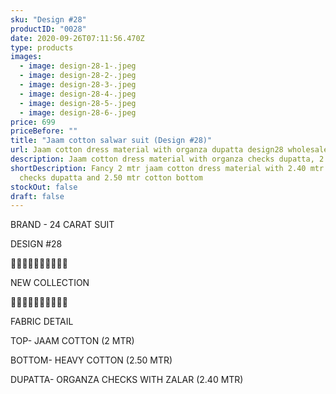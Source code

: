 ```yaml
---
sku: "Design #28"
productID: "0028"
date: 2020-09-26T07:11:56.470Z
type: products
images:
  - image: design-28-1-.jpeg
  - image: design-28-2-.jpeg
  - image: design-28-3-.jpeg
  - image: design-28-4-.jpeg
  - image: design-28-5-.jpeg
  - image: design-28-6-.jpeg
price: 699
priceBefore: ""
title: "Jaam cotton salwar suit (Design #28)"
url: Jaam cotton dress material with organza dupatta design28 wholesale
description: Jaam cotton dress material with organza checks dupatta, 2.50 mtr cotton bottom
shortDescription: Fancy 2 mtr jaam cotton dress material with 2.40 mtr organza
  checks dupatta and 2.50 mtr cotton bottom
stockOut: false
draft: false
---
```

BRAND - 24 CARAT SUIT

DESIGN #28

💐💐💐💐💐💐💐💐💐💐

NEW COLLECTION

🌷🌷🌷🌷🌷🌷🌷🌷🌷🌷

FABRIC DETAIL

TOP- JAAM COTTON (2 MTR)

BOTTOM- HEAVY COTTON (2.50 MTR)

DUPATTA- ORGANZA CHECKS WITH ZALAR (2.40 MTR)